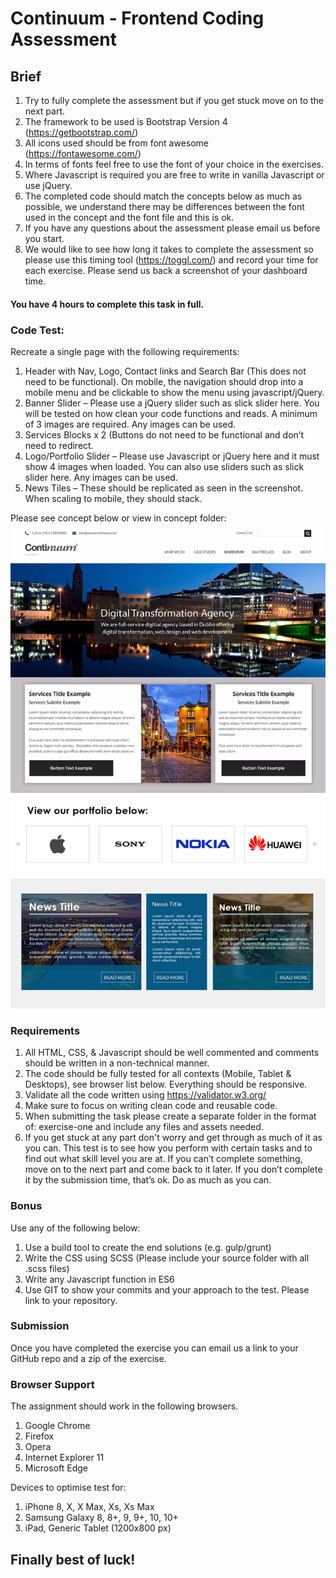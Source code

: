 # Continuum - Frontend Coding Assessment


## Brief

1.	Try to fully complete the assessment but if you get stuck move on to the next part.
2.	The framework to be used is Bootstrap Version 4 (https://getbootstrap.com/)
3.	All icons used should be from font awesome (https://fontawesome.com/)
4.	In terms of fonts feel free to use the font of your choice in the exercises.
5.	Where Javascript is required you are free to write in vanilla Javascript or use jQuery.
6.	The completed code should match the concepts below as much as possible, we understand there may be differences between the font used in the concept and the font file and this is ok.
7.	If you have any questions about the assessment please email us before you start.
8.	We would like to see how long it takes to complete the assessment so please use this timing tool (https://toggl.com/) and record your time for each exercise. Please send us back a screenshot of your dashboard time. 

#### You have 4 hours to complete this task in full.



### Code Test:

Recreate a single page with the following requirements:

1.	Header with Nav, Logo, Contact links and Search Bar (This does not need to be functional). On mobile, the navigation should drop into a mobile menu and be clickable to show the menu using javascript/jQuery.
2.	Banner Slider – Please use a jQuery slider such as slick slider here. You will be tested on how clean your code functions and reads. A minimum of 3 images are required. Any images can be used.
3.	Services Blocks x 2 (Buttons do not need to be functional and don’t need to redirect.
4.	Logo/Portfolio Slider – Please use Javascript or jQuery here and it must show 4 images when loaded. You can also use sliders such as slick slider here. Any images can be used.
5.	News Tiles – These should be replicated as seen in the screenshot. When scaling to mobile, they should stack.

Please see concept below or view in concept folder:
![Exercise](https://github.com/ContinuumCode/Frontend-Code-Test/blob/master/Concepts/frontend-dev-task.jpg)
 
### Requirements

1.	All HTML, CSS, & Javascript should be well commented and comments should be written in a non-technical manner.
2.	The code should be fully tested for all contexts (Mobile, Tablet & Desktops), see browser list below. Everything should be responsive.
3.	Validate all the code written using https://validator.w3.org/
4.	Make sure to focus on writing clean code and reusable code.
5.	When submitting the task please create a separate folder in the format of: exercise-one and include any files and assets needed.
6.	If you get stuck at any part don't worry and get through as much of it as you can. This test is to see how you perform with certain tasks and to find out what skill level you are at. If you can’t complete something, move on to the next part and come back to it later. If you don’t complete it by the submission time, that’s ok. Do as much as you can.


### Bonus

Use any of the following below:

1.	Use a build tool to create the end solutions (e.g. gulp/grunt)
2.	Write the CSS using SCSS (Please include your source folder with all .scss files)
3.	Write any Javascript function in ES6
4.	Use GIT to show your commits and your approach to the test. Please link to your repository.


### Submission

Once you have completed the exercise you can email us a link to your GitHub repo and a zip of the exercise.


### Browser Support
The assignment should work in the following browsers.

1. Google Chrome
2. Firefox
3. Opera
4. Internet Explorer 11
4. Microsoft Edge

Devices to optimise test for:

1.	iPhone 8, X, X Max, Xs, Xs Max
2.	Samsung Galaxy 8, 8+, 9, 9+, 10, 10+
3.	iPad, Generic Tablet (1200x800 px)

## Finally best of luck!

